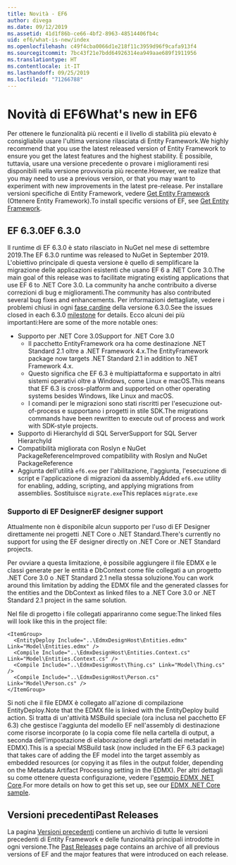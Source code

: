 ```yaml
---
title: Novità - EF6
author: divega
ms.date: 09/12/2019
ms.assetid: 41d1f86b-ce66-4bf2-8963-48514406fb4c
uid: ef6/what-is-new/index
ms.openlocfilehash: c49f4cba0066d1e218f11c3959d96f9cafa913f4
ms.sourcegitcommit: 7bc43f21e7bdd64926314ea949aae689f1911956
ms.translationtype: HT
ms.contentlocale: it-IT
ms.lasthandoff: 09/25/2019
ms.locfileid: "71266788"
---
```

# <a name="whats-new-in-ef6"></a><span data-ttu-id="6963d-102">Novità di EF6</span><span class="sxs-lookup"><span data-stu-id="6963d-102">What's new in EF6</span></span>

<span data-ttu-id="6963d-103">Per ottenere le funzionalità più recenti e il livello di stabilità più elevato è consigliabile usare l'ultima versione rilasciata di Entity Framework.</span><span class="sxs-lookup"><span data-stu-id="6963d-103">We highly recommend that you use the latest released version of Entity Framework to ensure you get the latest features and the highest stability.</span></span>
<span data-ttu-id="6963d-104">È possibile, tuttavia, usare una versione precedente o provare i miglioramenti resi disponibili nella versione provvisoria più recente.</span><span class="sxs-lookup"><span data-stu-id="6963d-104">However, we realize that you may need to use a previous version, or that you may want to experiment with new improvements in the latest pre-release.</span></span>
<span data-ttu-id="6963d-105">Per installare versioni specifiche di Entity Framework, vedere [Get Entity Framework](~/ef6/fundamentals/install.md) (Ottenere Entity Framework).</span><span class="sxs-lookup"><span data-stu-id="6963d-105">To install specific versions of EF, see [Get Entity Framework](~/ef6/fundamentals/install.md).</span></span>

## <a name="ef-630"></a><span data-ttu-id="6963d-106">EF 6.3.0</span><span class="sxs-lookup"><span data-stu-id="6963d-106">EF 6.3.0</span></span>

<span data-ttu-id="6963d-107">Il runtime di EF 6.3.0 è stato rilasciato in NuGet nel mese di settembre 2019.</span><span class="sxs-lookup"><span data-stu-id="6963d-107">The EF 6.3.0 runtime was released to NuGet in September 2019.</span></span> <span data-ttu-id="6963d-108">L'obiettivo principale di questa versione è quello di semplificare la migrazione delle applicazioni esistenti che usano EF 6 a .NET Core 3.0.</span><span class="sxs-lookup"><span data-stu-id="6963d-108">The main goal of this release was to facilitate migrating existing applications that use EF 6 to .NET Core 3.0.</span></span> <span data-ttu-id="6963d-109">La community ha anche contribuito a diverse correzioni di bug e miglioramenti.</span><span class="sxs-lookup"><span data-stu-id="6963d-109">The community has also contributed several bug fixes and enhancements.</span></span> <span data-ttu-id="6963d-110">Per informazioni dettagliate, vedere i problemi chiusi in ogni [fase cardine](https://github.com/aspnet/EntityFramework6/milestones?state=closed) della versione 6.3.0.</span><span class="sxs-lookup"><span data-stu-id="6963d-110">See the issues closed in each 6.3.0 [milestone](https://github.com/aspnet/EntityFramework6/milestones?state=closed) for details.</span></span> <span data-ttu-id="6963d-111">Ecco alcuni dei più importanti:</span><span class="sxs-lookup"><span data-stu-id="6963d-111">Here are some of the more notable ones:</span></span>

- <span data-ttu-id="6963d-112">Supporto per .NET Core 3.0</span><span class="sxs-lookup"><span data-stu-id="6963d-112">Support for .NET Core 3.0</span></span>
  - <span data-ttu-id="6963d-113">Il pacchetto EntityFramework ora ha come destinazione .NET Standard 2.1 oltre a .NET Framework 4.x.</span><span class="sxs-lookup"><span data-stu-id="6963d-113">The EntityFramework package now targets .NET Standard 2.1 in addition to .NET Framework 4.x.</span></span>
  - <span data-ttu-id="6963d-114">Questo significa che EF 6.3 è multipiattaforma e supportato in altri sistemi operativi oltre a Windows, come Linux e macOS.</span><span class="sxs-lookup"><span data-stu-id="6963d-114">This means that EF 6.3 is cross-platform and supported on other operating systems besides Windows, like Linux and macOS.</span></span>
  - <span data-ttu-id="6963d-115">I comandi per le migrazioni sono stati riscritti per l'esecuzione out-of-process e supportano i progetti in stile SDK.</span><span class="sxs-lookup"><span data-stu-id="6963d-115">The migrations commands have been rewritten to execute out of process and work with SDK-style projects.</span></span>
- <span data-ttu-id="6963d-116">Supporto di HierarchyId di SQL Server</span><span class="sxs-lookup"><span data-stu-id="6963d-116">Support for SQL Server HierarchyId</span></span>
- <span data-ttu-id="6963d-117">Compatibilità migliorata con Roslyn e NuGet PackageReference</span><span class="sxs-lookup"><span data-stu-id="6963d-117">Improved compatibility with Roslyn and NuGet PackageReference</span></span>
- <span data-ttu-id="6963d-118">Aggiunta dell'utilità `ef6.exe` per l'abilitazione, l'aggiunta, l'esecuzione di script e l'applicazione di migrazioni da assembly.</span><span class="sxs-lookup"><span data-stu-id="6963d-118">Added `ef6.exe` utility for enabling, adding, scripting, and applying migrations from assemblies.</span></span> <span data-ttu-id="6963d-119">Sostituisce `migrate.exe`</span><span class="sxs-lookup"><span data-stu-id="6963d-119">This replaces `migrate.exe`</span></span>

### <a name="ef-designer-support"></a><span data-ttu-id="6963d-120">Supporto di EF Designer</span><span class="sxs-lookup"><span data-stu-id="6963d-120">EF designer support</span></span>

<span data-ttu-id="6963d-121">Attualmente non è disponibile alcun supporto per l'uso di EF Designer direttamente nei progetti .NET Core o .NET Standard.</span><span class="sxs-lookup"><span data-stu-id="6963d-121">There's currently no support for using the EF designer directly on .NET Core or .NET Standard projects.</span></span> 

<span data-ttu-id="6963d-122">Per ovviare a questa limitazione, è possibile aggiungere il file EDMX e le classi generate per le entità e DbContext come file collegati a un progetto .NET Core 3.0 o .NET Standard 2.1 nella stessa soluzione.</span><span class="sxs-lookup"><span data-stu-id="6963d-122">You can work around this limitation by adding the EDMX file and the generated classes for the entities and the DbContext as linked files to a .NET Core 3.0 or .NET Standard 2.1 project in the same solution.</span></span>

<span data-ttu-id="6963d-123">Nel file di progetto i file collegati appariranno come segue:</span><span class="sxs-lookup"><span data-stu-id="6963d-123">The linked files will look like this in the project file:</span></span>

``` csproj 
<ItemGroup>
  <EntityDeploy Include="..\EdmxDesignHost\Entities.edmx" Link="Model\Entities.edmx" />
  <Compile Include="..\EdmxDesignHost\Entities.Context.cs" Link="Model\Entities.Context.cs" />
  <Compile Include="..\EdmxDesignHost\Thing.cs" Link="Model\Thing.cs" />
  <Compile Include="..\EdmxDesignHost\Person.cs" Link="Model\Person.cs" />
</ItemGroup>
```

<span data-ttu-id="6963d-124">Si noti che il file EDMX è collegato all'azione di compilazione EntityDeploy.</span><span class="sxs-lookup"><span data-stu-id="6963d-124">Note that the EDMX file is linked with the EntityDeploy build action.</span></span> <span data-ttu-id="6963d-125">Si tratta di un'attività MSBuild speciale (ora inclusa nel pacchetto EF 6.3) che gestisce l'aggiunta del modello EF nell'assembly di destinazione come risorse incorporate (o la copia come file nella cartella di output, a seconda dell'impostazione di elaborazione degli artefatti dei metadati in EDMX).</span><span class="sxs-lookup"><span data-stu-id="6963d-125">This is a special MSBuild task (now included in the EF 6.3 package) that takes care of adding the EF model into the target assembly as embedded resources (or copying it as files in the output folder, depending on the Metadata Artifact Processing setting in the EDMX).</span></span> <span data-ttu-id="6963d-126">Per altri dettagli su come ottenere questa configurazione, vedere l'[esempio EDMX .NET Core](https://aka.ms/EdmxDotNetCoreSample).</span><span class="sxs-lookup"><span data-stu-id="6963d-126">For more details on how to get this set up, see our [EDMX .NET Core sample](https://aka.ms/EdmxDotNetCoreSample).</span></span>

## <a name="past-releases"></a><span data-ttu-id="6963d-127">Versioni precedenti</span><span class="sxs-lookup"><span data-stu-id="6963d-127">Past Releases</span></span>

<span data-ttu-id="6963d-128">La pagina [Versioni precedenti](past-releases.md) contiene un archivio di tutte le versioni precedenti di Entity Framework e delle funzionalità principali introdotte in ogni versione.</span><span class="sxs-lookup"><span data-stu-id="6963d-128">The [Past Releases](past-releases.md) page contains an archive of all previous versions of EF and the major features that were introduced on each release.</span></span>
